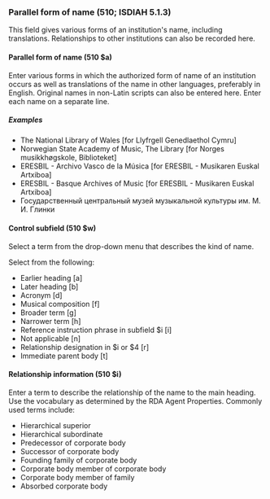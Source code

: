 ### Parallel form of name (510; ISDIAH 5.1.3)

This field gives various forms of an institution's name, including translations. Relationships to other institutions can
also be recorded here.

#### Parallel form of name (510 $a)

Enter various forms in which the authorized form of name of an institution occurs as well as translations of the name in
other languages, preferably in English. Original names in non-Latin scripts can also be entered here. Enter each name on
a separate line.

##### Examples

- The National Library of Wales [for Llyfrgell Genedlaethol Cymru]
- Norwegian State Academy of Music, The Library [for Norges musikkhøgskole, Biblioteket]
- ERESBIL - Archivo Vasco de la Música [for ERESBIL - Musikaren Euskal Artxiboa]
- ERESBIL - Basque Archives of Music [for ERESBIL - Musikaren Euskal Artxiboa]
- Государственный центральный музей музыкальной культуры им. М. И. Глинки

#### Control subfield (510 $w)

Select a term from the drop-down menu that describes the kind of name.

Select from the following:

- Earlier heading [a]
- Later heading [b]
- Acronym [d]
- Musical composition [f]
- Broader term [g]
- Narrower term [h]
- Reference instruction phrase in subfield $i [i]
- Not applicable [n]
- Relationship designation in $i or $4 [r]
- Immediate parent body [t]

#### Relationship information (510 $i)

Enter a term to describe the relationship of the name to the main heading. Use the vocabulary as determined by the RDA
Agent Properties. Commonly used terms include:

- Hierarchical superior
- Hierarchical subordinate
- Predecessor of corporate body
- Successor of corporate body
- Founding family of corporate body
- Corporate body member of corporate body
- Corporate body member of family
- Absorbed corporate body
